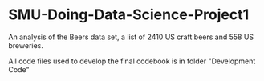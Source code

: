 # SMU-Doing-Data-Science-Project1
An analysis of the Beers data set, a list of 2410 US craft beers and 558 US breweries. 

All code files used to develop the final codebook is in folder "Development Code"
